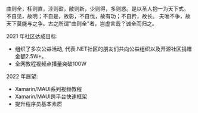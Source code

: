 曲则全，枉则直，洼则盈，敝则新，少则得，多则惑。是以圣人抱一为天下式。
不自见，故明；不自是，故彰，不自伐，故有功；不自矜，故长。
夫唯不争，故天下莫能与之争。古之所谓"曲则全"者，岂虚言哉？诚全而归之。

2021 年社区达成目标:
- 组织了多次公益活动, 代表.NET社区的朋友们共向公益组织以及开源社区捐赠金额2.5W+。
- 全网教程视频点播量突破100W

2022 年展望:
- Xamarin/MAUI系列视频教程
- Xamarin/MAUI跨平台快速框架
- 提升程序员基本素质
